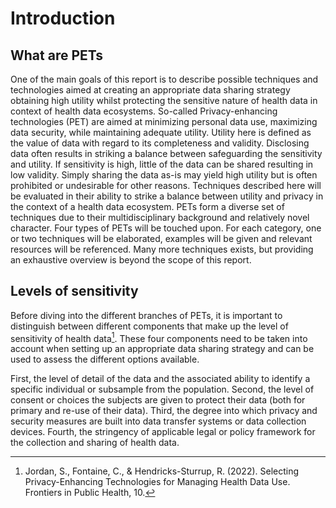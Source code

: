 # Introduction 
## What are PETs 
One of the main goals of this report is to describe possible techniques and technologies aimed at creating an appropriate data sharing strategy obtaining high utility whilst protecting the sensitive nature of health data in context of health data ecosystems. So-called Privacy-enhancing technologies (PET) are aimed at minimizing personal data use, maximizing data security, while maintaining adequate utility. Utility here is defined as the value of data with regard to its completeness and validity. Disclosing data often results in striking a balance between safeguarding the sensitivity and utility. If sensitivity is high, little of the data can be shared resulting in low validity. Simply sharing the data as-is may yield high utility but is often prohibited or undesirable for other reasons. Techniques described here will be evaluated in their ability to strike a balance between utility and privacy in the context of a health data ecosystem. PETs form a diverse set of techniques due to their multidisciplinary background and relatively novel character. Four types of PETs will be touched upon. For each category, one or two techniques will be elaborated, examples will be given and relevant resources will be referenced. Many more techniques exists, but providing an exhaustive overview is beyond the scope of this report. 

## Levels of sensitivity
Before diving into the different branches of PETs, it is important to distinguish between different components that make up the level of sensitivity of health data[^footnote1]. These four components need to be taken into account when setting up an appropriate data sharing strategy and can be used to assess the different options available. 

First, the level of detail of the data and the associated ability to identify a specific individual or subsample from the population. 
Second, the level of consent or choices the subjects are given to protect their data (both for primary and re-use of their data). 
Third, the degree into which privacy and security measures are built into data transfer systems or data collection devices. 
Fourth,  the stringency of applicable legal or policy framework for the collection and sharing of health data. 


[^footnote1]:Jordan, S., Fontaine, C., & Hendricks-Sturrup, R. (2022). Selecting Privacy-Enhancing Technologies for Managing Health Data Use. Frontiers in Public Health, 10.
